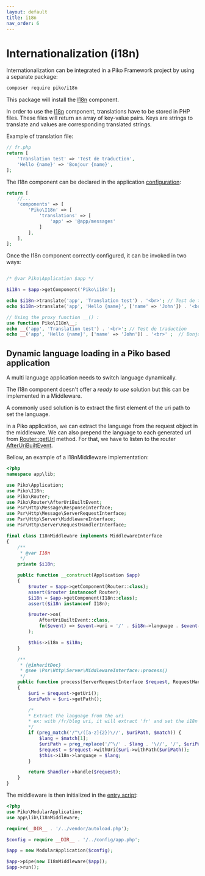 ```yaml
---
layout: default
title: i18n
nav_order: 6
---
```


# Internationalization (i18n)

Internationalization can be integrated in a Piko Framework project by using a separate package:

```bash
composer require piko/i18n
```

This package will install the [I18n](../api/I18n.md) component.

In order to use the [I18n](../api/I18n.md) component, translations have to be stored in PHP 
files. These files will return an array of key-value pairs. Keys are strings to translate 
and values are corresponding translated strings.

Example of translation file:

```php
// fr.php
return [
    'Translation test' => 'Test de traduction',
    'Hello {name}' => 'Bonjour {name}',
];
```

The I18n component can be declared in the application [configuration](application.md#configuration):

```php
return [
    //...
    'components' => [
        'Piko\I18n' => [
            'translations' => [
                'app' => '@app/messages'
            ]
        ],
    ],
];

```

Once the I18n component correctly configured, it can be invoked in two ways:

```php

/* @var Piko\Application $app */

$i18n = $app->getComponent('Piko\i18n');

echo $i18n->translate('app', 'Translation test') . '<br>'; // Test de traduction
echo $i18n->translate('app', 'Hello {name}', ['name' => 'John']) . '<br>' ; // Bonjour John

// Using the proxy function __() :
use function Piko\I18n\__;
echo __('app', 'Translation test') . '<br>'; // Test de traduction
echo __('app', 'Hello {name}', ['name' => 'John']) . '<br>' ;  // Bonjour John

```

## Dynamic language loading in a Piko based application

A multi language application needs to switch language dynamically.

The I18n component doesn't offer a *ready to use* solution but this can be implemented in a Middleware.

A commonly used solution is to extract the first element of the uri path to set the language. 

in a Piko application, we can extract the language from the request object in the middleware.
We can also prepend the language to each generated url from [Router::getUrl](../api/router.md#method_getUrl) method. 
For that, we have to listen to the router [AfterUriBuiltEvent](../api/AfterUriBuiltEvent.md).

Bellow, an example of a I18nMiddleware implementation:

```php
<?php
namespace app\lib;

use Piko\Application;
use Piko\I18n;
use Piko\Router;
use Piko\Router\AfterUriBuiltEvent;
use Psr\Http\Message\ResponseInterface;
use Psr\Http\Message\ServerRequestInterface;
use Psr\Http\Server\MiddlewareInterface;
use Psr\Http\Server\RequestHandlerInterface;

final class I18nMiddleware implements MiddlewareInterface
{
    /**
     * @var I18n
     */
    private $i18n;

    public function __construct(Application $app)
    {
        $router = $app->getComponent(Router::class);
        assert($router instanceof Router);
        $i18n = $app->getComponent(I18n::class);
        assert($i18n instanceof I18n);

        $router->on(
            AfterUriBuiltEvent::class,
            fn($event) => $event->uri = '/' . $i18n->language . $event->uri
        );

        $this->i18n = $i18n;
    }

    /**
     * {@inheritDoc}
     * @see \Psr\Http\Server\MiddlewareInterface::process()
     */
    public function process(ServerRequestInterface $request, RequestHandlerInterface $handler): ResponseInterface
    {
        $uri = $request->getUri();
        $uriPath = $uri->getPath();

        /*
        * Extract the language from the uri
        * ex: with /fr/blog uri, it will extract 'fr' and set the i18n language with 'fr'
        */
        if (preg_match('/^\/([a-z]{2})\//', $uriPath, $match)) {
            $lang = $match[1];
            $uriPath = preg_replace('/^\/' . $lang . '\//', '/', $uriPath);
            $request = $request->withUri($uri->withPath($uriPath));
            $this->i18n->language = $lang;
        }

        return $handler->handle($request);
    }
}
```

The middleware is then initialized in the [entry script](application.md#entry-script):

```php
<?php
use Piko\ModularApplication;
use app\lib\I18nMiddleware;

require(__DIR__ . '/../vendor/autoload.php');

$config = require __DIR__ . '/../config/app.php';

$app = new ModularApplication($config);

$app->pipe(new I18nMiddleware($app));
$app->run();
```

